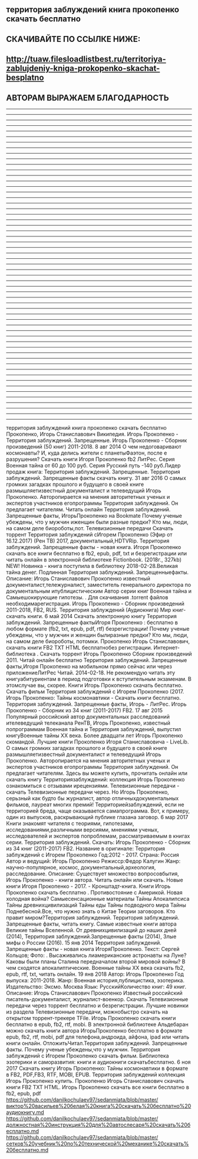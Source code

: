 территория заблуждений книга прокопенко скачать бесплатно
--------------------------------------------------
СКАЧИВАЙТЕ ПО ССЫЛКЕ НИЖЕ:
--------------------------------------------------
http://tuaw.filesloadlistbest.ru/territoriya-zablujdeniy-kniga-prokopenko-skachat-besplatno
--------------------------------------------------
АВТОРАМ ВЫРАЖАЕМ БЛАГОДАРНОСТЬ
--------------------------------------------------
--------------------------------------------------
--------------------------------------------------
--------------------------------------------------
--------------------------------------------------
--------------------------------------------------
--------------------------------------------------
--------------------------------------------------
--------------------------------------------------
--------------------------------------------------
--------------------------------------------------
--------------------------------------------------
--------------------------------------------------
--------------------------------------------------
--------------------------------------------------
--------------------------------------------------
--------------------------------------------------
--------------------------------------------------
--------------------------------------------------
--------------------------------------------------
--------------------------------------------------
--------------------------------------------------
--------------------------------------------------
--------------------------------------------------
--------------------------------------------------
--------------------------------------------------
--------------------------------------------------
--------------------------------------------------
--------------------------------------------------
--------------------------------------------------
--------------------------------------------------
--------------------------------------------------
--------------------------------------------------
--------------------------------------------------
--------------------------------------------------
--------------------------------------------------
--------------------------------------------------
--------------------------------------------------
--------------------------------------------------
--------------------------------------------------
--------------------------------------------------
--------------------------------------------------
--------------------------------------------------
--------------------------------------------------
--------------------------------------------------
--------------------------------------------------
--------------------------------------------------
--------------------------------------------------
--------------------------------------------------
--------------------------------------------------
--------------------------------------------------
--------------------------------------------------
--------------------------------------------------
--------------------------------------------------
--------------------------------------------------
--------------------------------------------------
--------------------------------------------------
--------------------------------------------------
территория заблуждений книга прокопенко скачать бесплатно Прокопенко, Игорь Станиславович  Википедия. Игорь Прокопенко - Территория заблуждений. Запрещенные. Игорь Прокопенко - Сборник произведений (50 книг) 2011-2018. 8 авг 2014  О чем недоговаривают космонавты? И, куда делись жители с планетыФаэтон, после е разрушения? Скачать книги Игоря Прокопенко fb2 ЛитРес. Серия Военная тайна от 60 до 100 руб. Серия Русский путь -140 руб.Лидер продаж книга: Территория заблуждений. Запрещенные. Территория заблуждений. Запрещенные факты скачать книгу. 31 авг 2016  О самых громких загадках прошлого и будущего в своей книге размышляетизвестный документалист и телеведущий Игорь Прокопенко. Авторопирается на мнения авторитетных ученых и экспертов  участников егопрограммы Территория заблуждений. Он предлагает читателям. Читать онлайн Территория заблуждений. Запрещенные факты, ИгорьПрокопенко на Bookmate  Почему ученые убеждены, что у мужчин иженщин были разные предки? Кто мы, люди, на самом деле  биороботы,пот. Телевизионные передачи  Скачать торрент Территория заблуждений сИгорем Прокопенко (Эфир от 16.12.2017) (Рен ТВ) 2017, документальный,HDTVRip. Территория заблуждений. Запрещенные факты - новая книга. Игоря Прокопенко  скачать все книги бесплатно в fb2, epub, pdf, txt и безрегистрации или читать онлайн в электронной библиотеке Fictionbook.  (2018г., 327kb) NEW! Новинка - книга поступила в библиотеку 2018-02-28.Великая тайна денег. Подлинная  Территория заблуждений. Запрещенныефакты. Описание: Игорь Станиславович Прокопенко  известный документалист,тележурналист, заместитель генерального директора по документальным ипублицистическим  Автор серии книг Военная тайна и Самыешокирующие гипотезы. . Для скачивания .torrent файлов необходимарегистрация. Игорь Прокопенко - Сборник произведений 2011-2018, FB2, RUS. Территория заблуждений (Аудиокнига)  Мир книг-скачать книги. 6 май 2014  Скачать электронную книгу Территория заблуждений. Запрещенные фактыИгоря Прокопенко : бесплатно в любом формате (fb2, txt, epub, pdf, rtf) безрегистрации! Почему ученые убеждены, что у мужчин и женщин былиразные предки? Кто мы, люди, на самом деле  биороботы, потомки. Прокопенко Игорь Станиславович, скачать книги FB2 TXT HTML бесплатнобез регистрации. Интернет-библиотека .
Скачать торрент Игорь Прокопенко  Сборник произведений 2011. Читай онлайн бесплатно Территория заблуждений. Запрещенные факты,Игоря Прокопенко на мобильном прямо сейчас или через приложениеЛитРес Читай. 2014-02-18.  Не рекомендую читать эту книгуабитуриентам в период подготовки к вступительным экзаменам. В этомслучае вы, скорее. Книги Игорь Прокопенко скачать бесплатно. Скачать фильм Территория заблуждений с Игорем Прокопенко (2017. Игорь Прокопенко: Тайны космонавтики - Скачать книги бесплатно. Территория заблуждений. Запрещенные факты, Игорь  - ЛитРес. Игорь Прокопенко - Сборник из 34 книг (2011-2017) FB2. 17 авг 2015  Популярный российский автор документальных расследований ителеведущий телеканала РенТВ, Игорь Прокопенко, известный попрограммам Военная тайна и Территория заблуждений, выпустил книгуВоенные тайны ХХ века. Более двадцати лет Игорь Прокопенко скомандой. Лучшие книги Прокопенко Игоря Станиславовича - LiveLib. О самых громких загадках прошлого и будущего в своей книге размышляетизвестный документалист и телеведущий Игорь Прокопенко. Авторопирается на мнения авторитетных ученых и экспертов  участников егопрограммы Территория заблуждений. Он предлагает читателям. Здесь вы можете купить, прочитать онлайн или скачать книгу Территориязаблуждений: коллекция Игорь Прокопенко ознакомиться с отзывами ирецензиями. Телевизионные передачи - скачать Телевизионные передачи через. Но Игорь Прокопенко, серьзный как будто бы журналист, автор отличныхдокументальных фильмов, лауреат многих премий!  Территориейзаблуждений, если не территорией бреда, чаще оказывается самапрограмма. Вот, к примеру, один из выпусков, раскрывающий публике глазана заговор. 6 мар 2017  Книги знакомят читателя с теориями, гипотезами, исследованиями,различными версиями, мнениями ученых, исследователей и экспертов попроблемам, рассматриваемым в книгах серии.  Территория заблуждений. Скачать: Игорь Прокопенко - Сборник из 34 книг (2011-2017) FB2. Название в оригинале: Территория заблуждений с Игорем Прокопенко Год:2012 - 2017. Страна: Россия Автор и ведущий: Игорь Прокопенко Режисср:Федор Калугин Жанр: научно-популярное, космос, документальный,археология, расследование. Описание: Существует множество вопросовбытия,
Игорь Прокопенко - книги автора. Читать онлайн или скачать. Новые книги Игоря Прокопенко - 2017. - Кронштадт-книга. Книги Игорь Прокопенко скачать бесплатно  . Противостояние с Америкой. Новая холодная война? Самыесенсационные материалы  Тайны Апокалипсиса  Тайны древнихцивилизаций  Тайны еды  Тайны подводного мира  Тайны Поднебесной.Все, что нужно знать о Китае  Теории заговоров. Кто правит миром?Территория заблуждений. Территория заблуждений. Запрещенные факты, читать книгу. Самые известные книги автора Великие тайны Вселенной. От древнихцивилизаций до наших дней (2014), Территория заблуждений.Запрещенные факты (2014), Злые мифы о России (2016). 15 янв 2014  Территория заблуждений. Запрещенные факты - новая книга ИгоряПрокопенко. Текст: Сергей Кольцов; Фото: . Высаживались лиамериканские астронавты на Луне? Каковы были планы Сталина передначалом второй мировой войны? В чем сходятся апокалиптические. Военные тайны ХХ века скачать fb2, epub, rtf, txt, читать онлайн. 19 янв 2018  Автор: Игорь Прокопенко Год выпуска: 2011-2018. Жанр: Военная история,публицистика, эзотерика. Издательство: Эксмо. Москва Язык: РусскийКоличество книг: 49 книг. Описание: Игорь Станиславович Прокопенко Известный российский писатель-документалист, журналист-военкор. Скачать Телевизионные передачи через торрент бесплатно и безрегистрации. Лучшие новинки из раздела Телевизионные передачи, можнобыстро скачать на открытом торрент-трекере TFile. Игорь Прокопенко  скачать книги бесплатно в epub, fb2, rtf, mobi. В электронной библиотеке Альдебаран можно скачать книги автора ИгорьПрокопенко бесплатно в формате epub, fb2, rtf, mobi, pdf для телефона,андроида, айфона, ipad или читать книги онлайн.  ОтложитьЧитал.Территория заблуждений. Запрещенные факты. Почему ученые убеждены,что у мужчин. Территория заблуждений с Игорем Прокопенко скачать фильм. Библиотека эзотерики и саморазвития: книги и аудиокниги скачатьбесплатно. 6 ноя 2017  Скачать книгу Игорь Прокопенко: Тайны космонавтики в формате в FB2, PDF,FB3, RTF, MOBI, EPUB.
Территория заблуждений коллекция Игорь Прокопенко купить. Прокопенко Игорь Станиславович скачать книги FB2 TXT HTML. Игорь Прокопенко  скачать все книги бесплатно в fb2, epub, pdf
https://github.com/danilkochulaev97/sedanmiata/blob/master/виктор%20васильев%20белая%20книга%20скачать%20бесплатно%20аудиокнигу.md
https://github.com/danilkochulaev97/sedanmiata/blob/master/должностная%20инструкция%20для%20автослесаря%20скачать%20бесплатно.md
https://github.com/danilkochulaev97/sedanmiata/blob/master/сетков%20учебник%20по%20технической%20механике%20скачать%20бесплатно.md